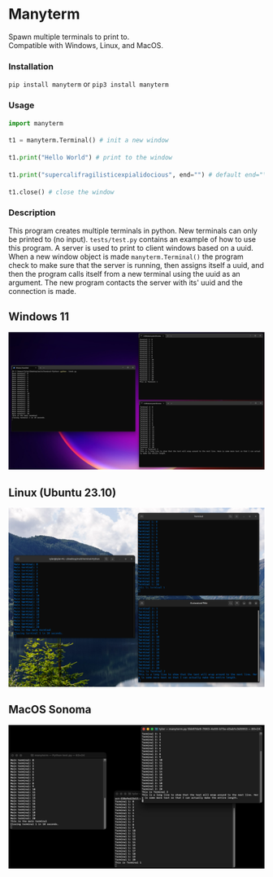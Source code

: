 # Manyterm
Spawn multiple terminals to print to.  
Compatible with Windows, Linux, and MacOS.    
### Installation
`pip install manyterm` or `pip3 install manyterm`
### Usage
```py
import manyterm 

t1 = manyterm.Terminal() # init a new window

t1.print("Hello World") # print to the window

t1.print("supercalifragilisticexpialidocious", end="") # default end="\n"

t1.close() # close the window
```
### Description
This program creates multiple terminals in python. New terminals can only be printed to (no input). `tests/test.py` contains an example of how to use this program. A server is used to print to client windows based on a uuid. When a new window object is made `manyterm.Terminal()` the program check to make sure that the server is running, then assigns itself a uuid, and then the program calls itself from a new terminal using the uuid as an argument. The new program contacts the server with its' uuid and the connection is made.
## Windows 11
![Picture showing windows example](tests/screenshot-win.png)
## Linux (Ubuntu 23.10)
![Picture showing windows example](tests/screenshot-linux.png)
## MacOS Sonoma
![Picture showing windows example](tests/screenshot-macos.jpg)

